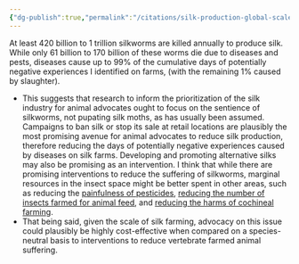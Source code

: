 ```yaml
---
{"dg-publish":true,"permalink":"/citations/silk-production-global-scale-and-animal-welfare-issues-rethink-priorities/","tags":["#materials","#animal_welfare","#insects"],"created":"2025-10-23T14:16:17.984+01:00","updated":"2025-10-23T14:16:28.688+01:00"}
---
```


At least 420 billion to 1 trillion silkworms are killed annually to produce silk.
While only 61 billion to 170 billion of these worms die due to diseases and pests, diseases cause up to 99% of the cumulative days of potentially negative experiences I identified on farms, (with the remaining 1% caused by slaughter).
* This suggests that research to inform the prioritization of the silk industry for animal advocates ought to focus on the sentience of silkworms, not pupating silk moths, as has usually been assumed.
Campaigns to ban silk or stop its sale at retail locations are plausibly the most promising avenue for animal advocates to reduce silk production, therefore reducing the days of potentially negative experiences caused by diseases on silk farms. Developing and promoting alternative silks may also be promising as an intervention.
I think that while there are promising interventions to reduce the suffering of silkworms, marginal resources in the insect space might be better spent in other areas, such as reducing the [painfulness of pesticides](https://www.wildanimalinitiative.org/blog/humane-insecticides), [reducing the number of insects farmed for animal feed](https://forum.effectivealtruism.org/posts/ruFmR5oBgqLgTcp2b/insects-raised-for-food-and-feed-global-scale-practices-and), and [reducing the harms of cochineal farming](https://forum.effectivealtruism.org/posts/tDYtn4DhFsR7pR35i/global-cochineal-production-scale-welfare-concerns-and).
* That being said, given the scale of silk farming, advocacy on this issue could plausibly be highly cost-effective when compared on a species-neutral basis to interventions to reduce vertebrate farmed animal suffering.